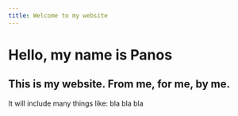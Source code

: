 ```yaml
---
title: Welcome to my website
---
```

# Hello, my name is Panos 
## This is my website. From me, for me, by me. 
It will include many things like: bla bla bla

